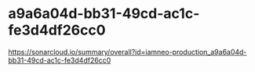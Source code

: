 # a9a6a04d-bb31-49cd-ac1c-fe3d4df26cc0
https://sonarcloud.io/summary/overall?id=iamneo-production_a9a6a04d-bb31-49cd-ac1c-fe3d4df26cc0
